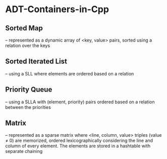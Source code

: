 # ADT-Containers-in-Cpp

## Sorted Map

– represented as a dynamic array of <key, value> pairs, sorted using a relation over the keys

## Sorted Iterated List

– using a SLL where elements are ordered based on a relation

## Priority Queue

– using a SLLA with (element, priority) pairs ordered based on a relation between the priorities

## Matrix

– represented as a sparse matrix where <line, column, value> triples (value ≠ 0) are memorized, ordered lexicographically considering the line and column of every element. The elements are stored in a hashtable with separate chaining
